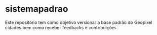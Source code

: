# sistemapadrao
Este repositório tem como objetivo versionar a base padrão do Geopixel cidades bem como receber feedbacks e contribuições
